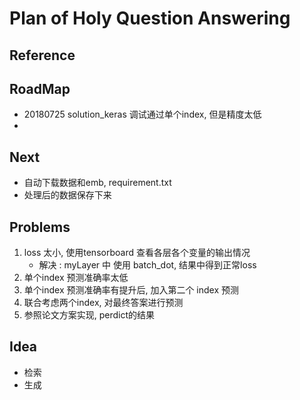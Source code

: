 # Plan of Holy Question Answering
## Reference

## RoadMap
- 20180725 solution_keras 调试通过单个index, 但是精度太低
-

## Next
+ 自动下载数据和emb, requirement.txt
+ 处理后的数据保存下来

## Problems
1. loss 太小, 使用tensorboard 查看各层各个变量的输出情况
    + 解决 : myLayer 中 使用 batch_dot, 结果中得到正常loss
2. 单个index 预测准确率太低
3. 单个index 预测准确率有提升后, 加入第二个 index 预测
4. 联合考虑两个index, 对最终答案进行预测
5. 参照论文方案实现, perdict的结果


## Idea
+ 检索
+ 生成
